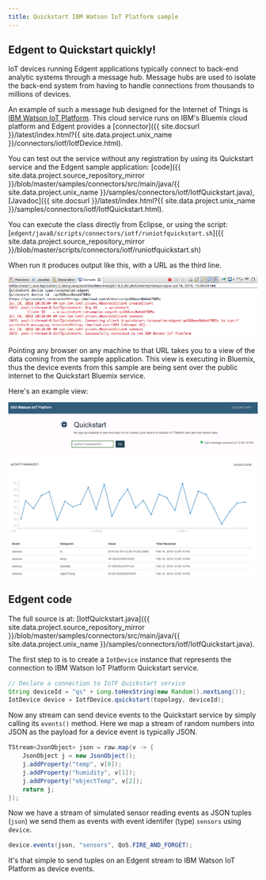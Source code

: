 ```yaml
---
title: Quickstart IBM Watson IoT Platform sample
---
```


## Edgent to Quickstart quickly!

IoT devices running Edgent applications typically connect to back-end analytic systems through a message hub. Message hubs are used to isolate the back-end system from having to handle connections from thousands to millions of devices.

An example of such a message hub designed for the Internet of Things is [IBM Watson IoT Platform](https://internetofthings.ibmcloud.com/). This cloud service runs on IBM's Bluemix cloud platform
and Edgent provides a [connector]({{ site.docsurl }}/latest/index.html?{{ site.data.project.unix_name }}/connectors/iotf/IotfDevice.html).

You can test out the service without any registration by using its Quickstart service and the Edgent sample application: [code]({{ site.data.project.source_repository_mirror }}/blob/master/samples/connectors/src/main/java/{{ site.data.project.unix_name }}/samples/connectors/iotf/IotfQuickstart.java), [Javadoc]({{ site.docsurl }}/latest/index.html?{{ site.data.project.unix_name }}/samples/connectors/iotf/IotfQuickstart.html).

You can execute the class directly from Eclipse, or using the script: [`edgent/java8/scripts/connectors/iotf/runiotfquickstart.sh`]({{ site.data.project.source_repository_mirror }}/blob/master/scripts/connectors/iotf/runiotfquickstart.sh)

When run it produces output like this, with a URL as the third line.

<img border="0" alt="Quickstart sample output" src="images/Quickstart_device.png">

Pointing any browser on any machine to that URL takes you to a view of the data coming from the sample application. This view is executing in Bluemix, thus the device events from this sample are being sent over the public internet to the Quickstart Bluemix service.

Here's an example view:

<img border="0" alt="Quickstart service output" src="images/Quickstart.png">

## Edgent code

The full source is at: [IotfQuickstart.java]({{ site.data.project.source_repository_mirror }}/blob/master/samples/connectors/src/main/java/{{ site.data.project.unix_name }}/samples/connectors/iotf/IotfQuickstart.java).

The first step to is to create a `IotDevice` instance that represents the connection to IBM Watson IoT Platform Quickstart service.

```java
// Declare a connection to IoTF Quickstart service
String deviceId = "qs" + Long.toHexString(new Random().nextLong());
IotDevice device = IotfDevice.quickstart(topology, deviceId);
```

Now any stream can send device events to the Quickstart service by simply calling its `events()` method. Here we map a stream of random numbers into JSON as the payload for a device event is typically JSON.

```java
TStream<JsonObject> json = raw.map(v -> {
    JsonObject j = new JsonObject();
    j.addProperty("temp", v[0]);
    j.addProperty("humidity", v[1]);
    j.addProperty("objectTemp", v[2]);
    return j;
});
```

Now we have a stream of simulated sensor reading events as JSON tuples (`json`) we send them as events with event identifer (type) `sensors`  using `device`.

```java
device.events(json, "sensors", QoS.FIRE_AND_FORGET);
```

It's that simple to send tuples on an Edgent stream to IBM Watson IoT Platform as device events.
